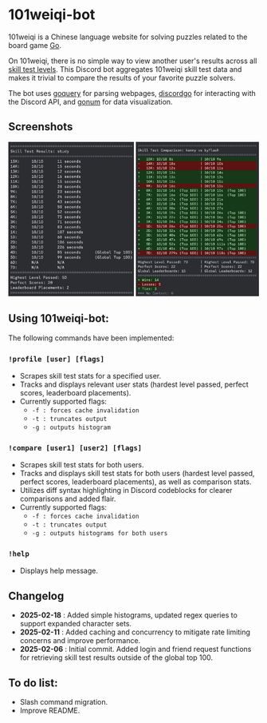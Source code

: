# 101weiqi-bot
101weiqi is a Chinese language website for solving puzzles related to the board game [Go](https://en.wikipedia.org/wiki/Go_(game)). 

On 101weiqi, there is no simple way to view another user's results across all [skill test levels](https://www.101weiqi.com/guan/). This Discord bot aggregates 101weiqi skill test data and makes it trivial to compare the results of your favorite puzzle solvers.

The bot uses [goquery](https://github.com/PuerkitoBio/goquery) for parsing webpages, [discordgo](https://github.com/bwmarrin/discordgo) for interacting with the Discord API, and [gonum](https://github.com/gonum/plot) for data visualization.

## Screenshots
<img src="https://github.com/graceemlin/101weiqi-bot/blob/main/docs/profile.webp" width=50% height=50%> <img src="https://github.com/graceemlin/101weiqi-bot/blob/main/docs/compare.webp" width=49% height=50%>

## Using 101weiqi-bot:
The following commands have been implemented:

### `!profile [user] [flags]`
* Scrapes skill test stats for a specified user.
* Tracks and displays relevant user stats (hardest level passed, perfect scores, leaderboard placements).
* Currently supported flags:
    - `-f : forces cache invalidation`
    - `-t : truncates output`
    - `-g : outputs histogram`
    
### `!compare [user1] [user2] [flags]`
* Scrapes skill test stats for both users.
* Tracks and displays skill test stats for both users (hardest level passed, perfect scores, leaderboard placements), as well as comparison stats.
* Utilizes diff syntax highlighting in Discord codeblocks for clearer comparisons and added flair.
* Currently supported flags:
    - `-f : forces cache invalidation`
    - `-t : truncates output`
    - `-g : outputs histograms for both users`
      
### `!help`
* Displays help message.

## Changelog
 * **2025-02-18** : Added simple histograms, updated regex queries to support expanded character sets.
 * **2025-02-11** : Added caching and concurrency to mitigate rate limiting concerns and improve performance.
 * **2025-02-06** : Initial commit. Added login and friend request functions for retrieving skill test results outside of the global top 100.

## To do list:
* Slash command migration.
* Improve README.
